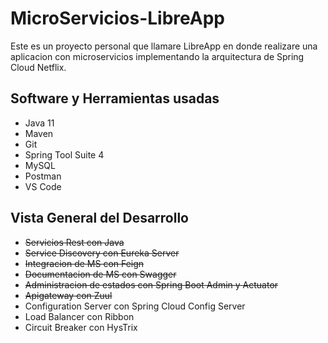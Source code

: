 # MicroServicios-LibreApp

Este es un proyecto personal que llamare LibreApp en donde realizare una aplicacion con microservicios implementando la arquitectura de Spring Cloud Netflix.

## Software y Herramientas usadas
- Java 11
- Maven
- Git
- Spring Tool Suite 4
- MySQL
- Postman
- VS Code

## Vista General del Desarrollo
- ~~Servicios Rest con Java~~
- ~~Service Discovery con Eureka Server~~
- ~~Integracion de MS con Feign~~
- ~~Documentacion de MS con Swagger~~
- ~~Administracion de estados con Spring Boot Admin y Actuator~~
- ~~Apigateway con Zuul~~
- Configuration Server con Spring Cloud Config Server
- Load Balancer con Ribbon
- Circuit Breaker con HysTrix
